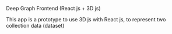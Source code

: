 Deep Graph Frontend (React js + 3D js)

This app is a prototype to use 3D js with React js, to represent two collection data (dataset)

